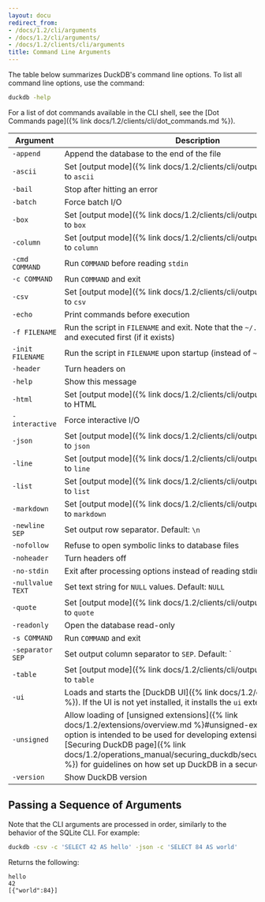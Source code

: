 ```yaml
---
layout: docu
redirect_from:
- /docs/1.2/cli/arguments
- /docs/1.2/cli/arguments/
- /docs/1.2/clients/cli/arguments
title: Command Line Arguments
---
```


The table below summarizes DuckDB's command line options.
To list all command line options, use the command:

```bash
duckdb -help
```

For a list of dot commands available in the CLI shell, see the [Dot Commands page]({% link docs/1.2/clients/cli/dot_commands.md %}).

<!-- markdownlint-disable MD056 -->

| Argument          | Description                                                                                                   |
| ----------------- | ------------------------------------------------------------------------------------------------------------- |
| `-append`         | Append the database to the end of the file                                                                    |
| `-ascii`          | Set [output mode]({% link docs/1.2/clients/cli/output_formats.md %}) to `ascii`                            |
| `-bail`           | Stop after hitting an error                                                                                   |
| `-batch`          | Force batch I/O                                                                                               |
| `-box`            | Set [output mode]({% link docs/1.2/clients/cli/output_formats.md %}) to `box`                              |
| `-column`         | Set [output mode]({% link docs/1.2/clients/cli/output_formats.md %}) to `column`                           |
| `-cmd COMMAND`    | Run `COMMAND` before reading `stdin`                                                                          |
| `-c COMMAND`      | Run `COMMAND` and exit                                                                                        |
| `-csv`            | Set [output mode]({% link docs/1.2/clients/cli/output_formats.md %}) to `csv`                              |
| `-echo`           | Print commands before execution                                                                               |
| `-f FILENAME`     | Run the script in `FILENAME` and exit. Note that the `~/.duckdbrc` is read and executed first (if it exists)  |
| `-init FILENAME`  | Run the script in `FILENAME` upon startup (instead of `~/.duckdbrc`)                                          |
| `-header`         | Turn headers on                                                                                               |
| `-help`           | Show this message                                                                                             |
| `-html`           | Set [output mode]({% link docs/1.2/clients/cli/output_formats.md %}) to HTML                               |
| `-interactive`    | Force interactive I/O                                                                                         |
| `-json`           | Set [output mode]({% link docs/1.2/clients/cli/output_formats.md %}) to `json`                             |
| `-line`           | Set [output mode]({% link docs/1.2/clients/cli/output_formats.md %}) to `line`                             |
| `-list`           | Set [output mode]({% link docs/1.2/clients/cli/output_formats.md %}) to `list`                             |
| `-markdown`       | Set [output mode]({% link docs/1.2/clients/cli/output_formats.md %}) to `markdown`                         |
| `-newline SEP`    | Set output row separator. Default: `\n`                                                                       |
| `-nofollow`       | Refuse to open symbolic links to database files                                                               |
| `-noheader`       | Turn headers off                                                                                              |
| `-no-stdin`       | Exit after processing options instead of reading stdin                                                        |
| `-nullvalue TEXT` | Set text string for `NULL` values. Default: `NULL`                                                            |
| `-quote`          | Set [output mode]({% link docs/1.2/clients/cli/output_formats.md %}) to `quote`                            |
| `-readonly`       | Open the database read-only                                                                                   |
| `-s COMMAND`      | Run `COMMAND` and exit                                                                                        |
| `-separator SEP`  | Set output column separator to `SEP`. Default: `|`                                                            |
| `-table`          | Set [output mode]({% link docs/1.2/clients/cli/output_formats.md %}) to `table`                            |
| `-ui`             | Loads and starts the [DuckDB UI]({% link docs/1.2/extensions/ui.md %}). If the UI is not yet installed, it installs the `ui` extension |
| `-unsigned`       | Allow loading of [unsigned extensions]({% link docs/1.2/extensions/overview.md %}#unsigned-extensions). This option is intended to be used for developing extensions. Consult the [Securing DuckDB page]({% link docs/1.2/operations_manual/securing_duckdb/securing_extensions.md %}) for guidelines on how set up DuckDB in a secure manner |
| `-version`        | Show DuckDB version                                                                                           |

<!-- markdownlint-enable MD056 -->

## Passing a Sequence of Arguments

Note that the CLI arguments are processed in order, similarly to the behavior of the SQLite CLI.
For example:

```bash
duckdb -csv -c 'SELECT 42 AS hello' -json -c 'SELECT 84 AS world'
```

Returns the following:

```text
hello
42
[{"world":84}]
```
